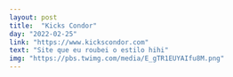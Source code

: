 ```yaml
---
layout: post
title:  "Kicks Condor"
day: "2022-02-25"
link: "https://www.kickscondor.com"
text: "Site que eu roubei o estilo hihi"
img: "https://pbs.twimg.com/media/E_gTR1EUYAIfu8M.png"
---
```

